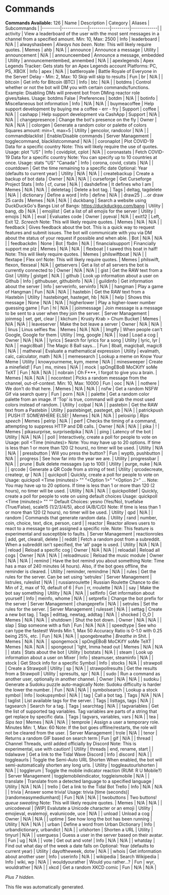 # Commands
**Commands Available:** 126
| Name    | Description | Category | Aliases | Subcommands |
|---------|-------------|----------|---------|-------------|
| activity | View a leaderboard of the user with the most sent messages in a channel from a specified amount.  Min: 10, Max: 2500 | Info | leaderboard | N/A |
| alwayshasbeen | *Always has been.*  Note: This will likely require quotes. | Memes | ahb | N/A |
| announce | Announce a message | Utility | announcement | N/A |
| announceembed | Announce a message, embedded | Utility | announcementembed, annembed | N/A |
| apexlegends | Apex Legends Tracker: Gets stats for an Apex Legends account  Platforms: PC, PS, XBOX | Info | apex | N/A |
| battleroyale | Battle Royale of Everyone in the Server!  Delay - Min: 2, Max: 10 Skip will skip to results | Fun | br | N/A |
| bitcoin | Get info for Bitcoin (BTC) | Info | btc | N/A |
| botdms | Control whether or not the bot will DM you with certain commands/functions.  Example: Disabling DMs will prevent bot from DMing reactor role gives/takes.  Usage: botdms False | Preferences | botdm | N/A |
| botinfo | Miscellaneous bot information | Info | N/A | N/A |
| buymeacoffee | Help support development by buying me a coffee - err - fry | Support | coffee | N/A |
| cashapp | Help support development via CashApp | Support | N/A | N/A |
| changepresence | Change the bot's presence on the fly | Owner | N/A | N/A |
| colorgen | Generate a random color or palette of colors  Squares amount: min=1, max=5 | Utility | gencolor, randcolor | N/A |
| commandblacklist | Enable/Disable commands | Server Management | togglecommand, blacklistcommand | N/A |
| coronaplot | Plot COVID-19 Data for a specific country  Note: This will likely require the use of quotes.  Usage: plot "US" | Info | covidplot, cplot | N/A |
| coronastats | Fetch COVID-19 Data for a specific country  Note: You can specify up to 10 countries at once.  Usage: stats "US" "Canada" | Info | corona, covid, cstats | N/A |
| countdown | Get the time remaining to a specific date  Optional: Year (defaults to current year) | Utility | N/A | N/A |
| createbackup | Create a backup of bot data | Owner | N/A | N/A |
| curseforge | Get Curseforge Project Stats | Info | cf, curse | N/A |
| dashdefine | It defines who I am | Memes | N/A | N/A |
| deletetag | Delete a bot tag. | Tags | deltag, tagdelete | N/A |
| dictionary | Define a word | Info | define | N/A |
| draw25 | ...or draw 25 cards | Memes | N/A | N/A |
| duckbang | Search a website using DuckDuckGo's Bangs  List of Bangs: https://duckduckgo.com/bang | Utility | bang, db | N/A |
| emojilist | Get a list of all emojis for the server | Utility | emojis | N/A |
| eval | Evaluates code | Owner | pyeval | N/A |
| exit12 | Left, Exit 12. *Screech*  Note: This will likely require quotes. | Memes | N/A | N/A |
| feedback | Gives feedback about the bot. This is a quick way to request features and submit issues. The bot will communicate with you via DM about the status of your request if possible and when able. | Bot | N/A | N/A |
| feedbackdm | None | Bot | fbdm | N/A |
| financialsupport | Financially support me plz | Memes | N/A | N/A |
| flexboat | I sawed this boat in half!  Note: This will likely require quotes. | Memes | philswiftboat | N/A |
| flextape | Flex on!  Note: This will likely require quotes. | Memes | philswift, flexon, flexseal | N/A |
| getservers | Get a list of all servers the bot is currently connected to | Owner | N/A | N/A |
| gist | Get the RAW text from a Gist | Utility | gistget | N/A |
| github | Look up information about a user on Github | Info | githubuser, githubinfo | N/A |
| guildinfo | Get information about the server | Info | serverinfo, servinfo | N/A |
| hangman | Play a game of Hangman | Fun | N/A | N/A |
| hastebin | Get the RAW text from a Hastebin | Utility | hastebinget, hasteget, hb | N/A |
| help | Shows this message | None | N/A | N/A |
| higherlower | Play a higher-lower number guessing game | Fun | hl | N/A |
| joinmessage | Join message is a message to be sent to a user when they join the server. | Server Management | joinmsg | set, get, clear |
| kkchum | Krusty Krab > Chum Bucket | Memes | N/A | N/A |
| leaveserver | Make the bot leave a server | Owner | N/A | N/A |
| linus | Linus selfies ftw. | Memes | N/A | N/A |
| lmgtfy | When people can't Google, Google for them | Utility | lmg, google | N/A |
| load | Load a cog | Owner | N/A | N/A |
| lyrics | Search for lyrics for a song | Utility | lyric, lyr | N/A |
| magic8ball | The Magic 8 Ball says... | Fun | 8ball, magicball, magic8 | N/A |
| matheval | Evaluate a mathematical expression | Utility | evalmath, calc, calculator, math | N/A |
| memesearch | Lookup a meme on Know Your Meme | Utility | knowyourmeme, kym, meme | N/A |
| minesweeper | Create a minefield! | Fun | ms, mines | N/A |
| mock | spOngEBoB MoCKifY soMe TeXT | Fun | N/A | N/A |
| nobrain | Oh F***, I forgot to give you a brain. | Memes | N/A | N/A |
| nocontext | Picks a random message from the channel, out-of-context.  Min: 10, Max: 10000 | Fun | ooc | N/A |
| nothere | We don't do that here. | Memes | N/A | N/A |
| nsfw | Get a random NSFW Gif via search query | Fun | porn | N/A |
| palette | Get a random color palette from an image.  If 'Top' is true, command will grab the most used colors instead of random. | Utility | colpal | N/A |
| pastebin | Get the RAW text from a Pastebin | Utility | pastebinget, pasteget, pb | N/A |
| patrickpush | PUSH IT SOMEWHERE ELSE! | Memes | N/A | N/A |
| pelosirip | *Rips speech* | Memes | pelrip | N/A |
| perf | Checks the timing of a command, attempting to suppress HTTP and DB calls. | Owner | N/A | N/A |
| pika | ! | Memes | pikasurprise, surprisedpika | N/A |
| ping | Latency of the bot | Utility | N/A | N/A |
| poll | Interactively, create a poll for people to vote on  Usage: poll <Time (minutes)> <Question>  Note: You may have up to 20 options. If time is less than 1 or more than 120 (2 hours), no timer will be used. | Utility | N/A | N/A |
| pressbutton | Will you press the button? | Fun | wyptb, pushbutton | N/A |
| progress | See how far into the year we are. | Utility | progressbar | N/A |
| prune | Bulk delete messages (up to 100) | Utility | purge, nuke | N/A |
| qrcode | Generate a QR Code from a string of text | Utility | qrcodecreate, createqr, qr | N/A |
| quickpoll | Quickly, create a poll for people to vote on  Usage: quickpoll <Time (minutes)> "<Question>" "<Option 1>" "<Option 2>" ...  Note: You may have up to 20 options. If time is less than 1 or more than 120 (2 hours), no timer will be used. | Utility | N/A | N/A |
| quickpolldef | Quickly, create a poll for people to vote on using default choices  Usage: quickpoll <Time (minutes)> "<Question>" "<Default Choice>"  Default Choices: yesno (Yes/No), truefalse (True/False), scale15 (1/2/3/4/5), abcd (A/B/C/D)  Note: If time is less than 1 or more than 120 (2 hours), no timer will be used. | Utility | qpd | N/A |
| random | Commands that generate random data. | Utility | rand | number, coin, choice, text, dice, person, card |
| reactor | Reactor allows users to react to a message to get assigned a specific role.  Note: This feature is experimental and susceptible to faults. | Server Management | reactionroles | add, get, clearall, delete |
| reddit | Fetch a random post from a subreddit.  When a subreddit isn't specified, the 'all' page is used. | Utility | N/A | N/A |
| reload | Reload a specific cog | Owner | N/A | N/A |
| reloadall | Reload all cogs | Owner | N/A | N/A |
| reloadmusic | Reload the music module | Owner | N/A | N/A |
| remind | Have the bot remind you about something  Note: Time has a max of 240 minutes (4 hours). Also, if the bot goes offline, the reminder is cleared. | Utility | reminder, remindme | N/A |
| rules | Get the rules for the server.  Can be set using 'setrules' | Server Management | listrules, ruleslist | N/A |
| russianroulette | Russian Roulette  Chance to die: Min of 2, max of 10, default of 6 | Fun | rr, rroulette | N/A |
| say | Make the bot say something | Utility | N/A | N/A |
| selfinfo | Get information about yourself | Info | meinfo, whome | N/A |
| setprefix | Change the bot prefix for the server | Server Management | changeprefix | N/A |
| setrules | Set the rules for the server. | Server Management | rulesset | N/A |
| settag | Create a new bot tag. | Tags | edittag, newtag, addtag | N/A |
| shocked | O_O | Memes | N/A | N/A |
| shutdown | Shut the bot down. | Owner | N/A | N/A |
| slap | Slap someone with a fish | Fun | N/A | N/A |
| speedtype | See who can type the fastest!  Words Min 1, Max 50  Accuracy Ratio is 0-1.0 with 0.25 being 25%, etc. | Fun | N/A | N/A |
| spongebreathe | *Breathe in* Shit. | Memes | N/A | N/A |
| spongemock | spOngEBoB MoCKifY soMe TeXT | Memes | N/A | N/A |
| spongeout | 'Ight, Imma head out | Memes | N/A | N/A |
| stats | Stats about the bot | Utility | botstats | N/A |
| steam | Look up information about a user on Mixer | Info | steamuser, steaminfo | N/A |
| stock | Get Stock info for a specific Symbol | Info | stocks | N/A |
| strawpoll | Create a Strawpoll | Utility | sp | N/A |
| strawpollresults | Get the results from a Strawpoll | Utility | spresults, spr | N/A |
| sudo | Run a command as another user, optionally in another channel. | Owner | N/A | N/A |
| sudoku | Generate a Sudoku puzzle auto-magically  Note: Sudoku difficulty is harder the lower the number. | Fun | N/A | N/A |
| symbolsearch | Lookup a stock symbol | Info | lookupsymbol | N/A |
| tag | Call a bot tag. | Tags | N/A | N/A |
| taglist | List available tags for the server. | Tags | listtags, tags | N/A |
| tagsearch | Search for a tag. | Tags | searchtag | N/A |
| tagvariables | Get the list of supported tag variables.  Tag variables are parts of a string that get replace by specific data. | Tags | tagvars, variables, vars | N/A |
| tea | *Sips tea* | Memes | N/A | N/A |
| temprole | Assign a user a temporary role.  Minutes Min: 1, Max: 60  Note: If the bot goes offline/restarts, the role will not be cleared from the user. | Server Management | trole | N/A |
| tenor | Returns a random GIF based on search term | Fun | gif | N/A |
| thread | Channel Threads, until added officially by Discord  Note: This is experimental, use with caution! | Utility | threads | end, rename, start |
| tidalwave | Get a link to the Tidal Wave Discord | Info | discord | N/A |
| toggleaurls | Toggle the Semi-Auto URL Shorten  When enabled, the bot will semi-automatically shorten any long urls. | Utility | toggleautourlshorten | N/A |
| togglerum | Toggle the mobile indicator reaction (RUM: R U Mobile?) | Server Management | togglemobileindicator, toggleismobile | N/A |
| translate | Translate from a detected language to a specified language | Utility | N/A | N/A |
| trello | Get a link to the Tidal Bot Trello | Info | N/A | N/A |
| trivia | Answer some trivia!  Usage: trivia [time (seconds)] [randomeasymediumhard]  | Fun | N/A | N/A |
| twobuttons | Two buttons! *queue sweating*  Note: This will likely require quotes.         | Memes | N/A | N/A |
| unicodeeval | [WIP] Evalutate a Unicode character or an emoji | Utility | emojieval, evalemoji, evalunicode, uce | N/A |
| unload | Unload a cog | Owner | N/A | N/A |
| uptime | See how long the bot has been running | Utility | N/A | N/A |
| urban | Define a word from Urban Dictionary | Info | urbandictionary, urbandict | N/A |
| urlshorten | Shorten a URL | Utility | tinyurl | N/A |
| userguess | Guess a user in the server based on their avatar. | Fun | ug | N/A |
| vote | Get out and vote! | Info | N/A | N/A |
| whatday | Find out what day of the week a date falls on  Optional: Year (defaults to current year) | Utility | dayoftheweek, dotw | N/A |
| whois | Get information about another user | Info | userinfo | N/A |
| wikipedia | Search Wikipedia | Info | wiki, wp | N/A |
| wouldyourather | Would you rather...? | Fun | wyr, wouldrather | N/A |
| xkcd | Get a random XKCD comic | Fun | N/A | N/A |

*Plus 7 hidden.*

This file was automatically generated.